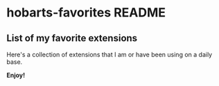 # hobarts-favorites README

## List of my favorite extensions

Here's a collection of extensions that I am or have been using on a daily base.

**Enjoy!**

